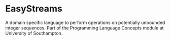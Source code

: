 # EasyStreams
A domain specific language to perform operations on potentially unbounded integer sequences. Part of the Programming Language Concepts module at University of Southampton.
